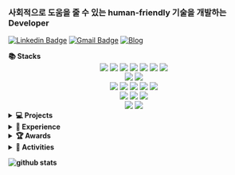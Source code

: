 ### 사회적으로 도움을 줄 수 있는 human-friendly 기술을 개발하는 Developer

[![Linkedin Badge](https://img.shields.io/badge/-LinkedIn-blue?style=flat-square&logo=Linkedin&logoColor=white&link=https://www.linkedin.com/in/youngseo-kang-786b5b223/)](https://www.linkedin.com/in/youngseo-kang-786b5b223/)
[![Gmail Badge](https://img.shields.io/badge/Gmail-d14836?style=flat-square&logo=Gmail&logoColor=white&link=mailto:zw791116@gmail.com)](mailto:zw791116@gmail.com)
[![Blog](https://img.shields.io/badge/📝-Blog-yellow)](https://greedy-blow-you-away12.tistory.com/)



<summary><b>📚 Stacks</b></summary>
<div align=center> 
  <img src="https://img.shields.io/badge/c++-00599C?style=for-the-badge&logo=c%2B%2B&logoColor=white">
  <img src="https://img.shields.io/badge/javascript-F7DF1E?style=for-the-badge&logo=javascript&logoColor=black"> 
  <img src="https://img.shields.io/badge/jquery-0769AD?style=for-the-badge&logo=jquery&logoColor=white">
  <img src="https://img.shields.io/badge/java-007396?style=for-the-badge&logo=java&logoColor=white"> 
  <img src="https://img.shields.io/badge/python-3776AB?style=for-the-badge&logo=python&logoColor=white">
  <img src="https://img.shields.io/badge/html5-E34F26?style=for-the-badge&logo=html5&logoColor=white"> 
  <img src="https://img.shields.io/badge/css-1572B6?style=for-the-badge&logo=css3&logoColor=white"> 

  <br>
  <!--
  <img src="https://img.shields.io/badge/oracle-F80000?style=for-the-badge&logo=oracle&logoColor=white"> ](https://github.com/Ileriayo/markdown-badges)
-->
  <img src="https://img.shields.io/badge/mysql-4479A1?style=for-the-badge&logo=mysql&logoColor=white"> <img src= "https://img.shields.io/badge/sqlite-%2307405e.svg?style=for-the-badge&logo=sqlite&logoColor=white">
  <br>
  
  
  <!--
  <img src="https://img.shields.io/badge/angular.js-DD0031?style=for-the-badge&logo=angularjs&logoColor=white">
<img src="https://img.shields.io/badge/spring-6DB33F?style=for-the-badge&logo=spring&logoColor=white"> 
  -->
  <img src="https://img.shields.io/badge/node.js-339933?style=for-the-badge&logo=Node.js&logoColor=white">
  <img src="https://img.shields.io/badge/Nest.js-red?style=for-the-badge&logo=nest.js&logoColor=white">
  <img src="https://img.shields.io/badge/express-000000?style=for-the-badge&logo=express&logoColor=white">
  <img src="https://img.shields.io/badge/react-61DAFB?style=for-the-badge&logo=react&logoColor=black">
  
  <img src="https://img.shields.io/badge/bootstrap-7952B3?style=for-the-badge&logo=bootstrap&logoColor=white">
  <br>

  <img src="https://img.shields.io/badge/linux-FCC624?style=for-the-badge&logo=linux&logoColor=black"> 
  <img src="https://img.shields.io/badge/amazonaws-232F3E?style=for-the-badge&logo=amazonaws&logoColor=white"> 
  <img src="https://img.shields.io/badge/apache tomcat-F8DC75?style=for-the-badge&logo=apachetomcat&logoColor=white">
  <br>
  
  <img src="https://img.shields.io/badge/github-181717?style=for-the-badge&logo=github&logoColor=white">
  <img src="https://img.shields.io/badge/git-F05032?style=for-the-badge&logo=git&logoColor=white">
  <br>
</div>


<!--프로젝트-->
<details>
  <summary><b>💻 Projects</b></summary>
  <ul>
    <li>
      <a>
        Airline Scheduling Crew Pairing 연구활동, 2023
      </a>
    </li>
    <li>
      <a href= "https://play.google.com/store/apps/details?id=com.ganadadictation">
        한국어 손글씨 교정 및 연습 플랫폼 <b><가나다 받아쓰기></b> 어플리케이션 개발 및 런칭, 2022
      </a>
    </li>
    <li>
      <a href = "https://github.com/goto-West/gotowest-training-service">
        스마트미러를 활용한 노인 활동 증진 자세 교정 시스템 개발, 2022
      </a>
    </li>
    <li>
      <a>
        두피 면적 및 탈모 감지 시스템 기획 및 인공지능 모델 기획 및 개발 , 2022.03 - 06
      </a>
    </li>
    <li>
      <a href= "https://github.com/KangYoungSeo/2021_fall_BEEP">
        UAV와 IoT 센서 디바이스를 활용한 LoRa 통신 농장 화재 진압 시스템 개발	, 2021
      </a>
    </li>
    <li>
      <a href= "https://github.com/KangYoungSeo/SunQuestUniform">
        SunQuest Enterprise Uniform Website Project	, 2021
      </a>
    </li>
    <li>
      <a href= "https://github.com/KangYoungSeo/2021-1-OSSP1-Debugger-4">
        이미지에서 마스크로 가려진 얼굴 부분을 본래의 얼굴로 채워주는 시스템	, 2021
      </a>
    </li>
    <li>
      <a href= "https://github.com/KangYoungSeo/2021-summer-ArduinoIoT">
        환경을 감지하는 스마트 IoT 조명 개발 프로젝트		, 2021
      </a>
    </li>
    
    
    
  </ul>
</details>




<!--경험-->
<details>
  <summary><b>🎈 Experience </b></summary>
  <ul>
    <li>
      <a>
        2023 경기도 대학생 융합기술 창업지원 팀 선발, 2023.04 - current
      </a>
    </li>
    <li>
      <a>
        동국대학교 창업동아리 <b><기역니은디귿></b> 팀장, 2022.08 - current
      </a>
    </li>
    <li>
      <a>
        <b>모션 캡쳐를 이용한 동작인식</b> 연구원, 2022.05 - 12
      </a>
    </li>
    <li>
      <a>
        SW연계전공 <b>자료구조및알고리즘 튜터링 튜터</b> 활동, 2022.03 - 06
      </a>
    </li>
    <li>
      <a>
        <b> K-Square Capstone Design Program</b> at Purdue Univ , 2021.10 - 12
      </a>
    </li>
    <li>
      <a>
        <b>Sun Quest Web developer internship</b> in NY, 2021.06 - 08
      </a>
    </li>
     <li>
      <a>
        팜 동아리 <b>Python 교육 멘토링 멘토 활동</b>, 2021.05 - 08
      </a>
    </li>
    <li>
      <a>
        동국대학교 기술동아리 <b>Farm</b> 활동, 2020.04 - current
      </a>
    </li>
    <li>
      <a>
        동국대학교 기술동아리 <b>다빈치</b> 활동, 2019.10 - current
      </a>
    </li>
  </ul>
</details>
      
<!--수상내역-->
<details>
  <summary><b>🏆 Awards</b></summary>
  <ul>
    <li>
      <a>
        2023 스타트업 캠퍼스 동국! 스타톤 경진대회 <b>최우수상 수상</b>, 2023.02
      </a>
    </li>
    <li>
      <a href= "https://www.youtube.com/watch?v=z-luSiJc_oY">
        현대오토에버 배리어프리 앱 개발 콘테스트 <b>우수상</b> 수상, 2023.02
      </a>
    </li>
    <li>
      <a>
        2023 SINGAPORE EUREKA GLOBAL STARTUP CAMP <b>MOST CHALLENGE AWARD</b> , 2023.01
      </a>
    </li>
    <li>
      <a>
        현대오토에버 배리어프리 앱 개발 콘테스트 <b>최종 제작지원팀</b> 선발, 2022.05
      </a>
    </li>
    <li>
      <a>
        동국대학교 창의적공학설계 아이디어 경진대회 <b>은상 수상<b/>, 2019.01
      </a>
    </li>
  </ul>
</details>
      
      
<!--봉사활동-->
<details>
  <summary><b>👯 Activities</b></summary>
  <ul>
    <li>
      <a href= "https://youtu.be/F_IGPXhDUmY">
        기아자동차 주니어 글로벌 봉사단 10기 라오스 파견, 2020.01
      </a>
    </li>
    <li>
      <a>
        동국대학교 벽화봉사동아리 페인터즈, 2019.03 - 06
      </a>
    </li>
    <li>
      <a>
        동국대학교 연합봉사동아리 KUSA(유네스코합생협회) , 2019.03 - 06
      </a>
    </li>
  </ul>
</details>

![github stats](https://github-readme-stats.vercel.app/api?username=KangYoungSeo&theme=dark&show_icons=true)
      
      
<!--
🔭 I’m currently working on ...

2022년 5월 ~ 2023년 2월 : 현대자동차 배리어프리 앱 개발 <가나다> 개발 진행 - 팀장, 백엔드, 인공지능 모델 개발

2022년 5월 ~ 12월 : Motion capture 학부연구생
2022년 6월 ~ 7월 : 해외탐방장학 - 유럽 18일간 여행
2022년 3월 ~ 6월 : 뉴로서킷 기업에서 

2021년 6월 ~ 8월 ( 8주 )  : **

2020년 6월 ~ 7월 : 팜 동아리 활동

2019년 3월 ~ 6월 : 
2019년 3월 ~  : 다빈치 동아리
2019년 3월 : 동국대학교 컴퓨터공학과 

<!--
**KangYoungSeo/KangYoungSeo** is a ✨ _special_ ✨ repository because its `README.md` (this file) appears on your GitHub profile.
Here are some ideas to get you started:
  
🌱 Interested in
 I’m looking to collaborate on ...
🤔 I’m looking for help with ...
💬 
📫 Contect me!
email : 

- 😄 Pronouns: ...
- ⚡ Fun fact: ...
-->
